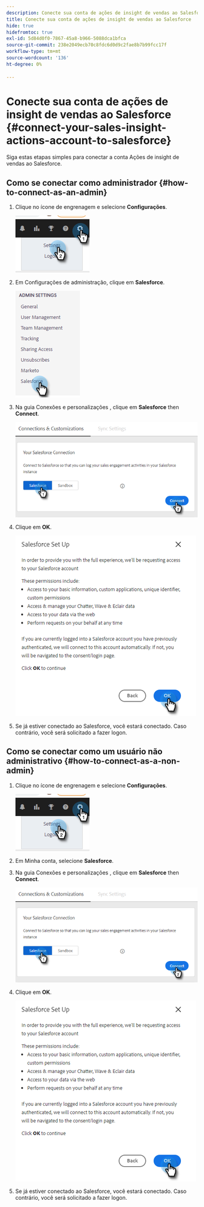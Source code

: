 ```yaml
---
description: Conecte sua conta de ações de insight de vendas ao Salesforce - Documentos da Marketo - Documentação do produto
title: Conecte sua conta de ações de insight de vendas ao Salesforce
hide: true
hidefromtoc: true
exl-id: 5d84d0f0-7867-45a8-b966-5088dca1bfca
source-git-commit: 238e2049ecb70c8fdc6d0d9c2fae8b7b99fcc17f
workflow-type: tm+mt
source-wordcount: '136'
ht-degree: 0%

---
```


# Conecte sua conta de ações de insight de vendas ao Salesforce {#connect-your-sales-insight-actions-account-to-salesforce}

Siga estas etapas simples para conectar a conta Ações de insight de vendas ao Salesforce.

## Como se conectar como administrador {#how-to-connect-as-an-admin}

1. Clique no ícone de engrenagem e selecione **Configurações**.

   ![](assets/connect-your-marketo-sales-account-to-salesforce-1.png)

1. Em Configurações de administração, clique em **Salesforce**.

   ![](assets/connect-your-marketo-sales-account-to-salesforce-2.png)

1. Na guia Conexões e personalizações , clique em **Salesforce** then **Connect**.

   ![](assets/connect-your-marketo-sales-account-to-salesforce-3.png)

1. Clique em **OK**.

   ![](assets/connect-your-marketo-sales-account-to-salesforce-4.png)

1. Se já estiver conectado ao Salesforce, você estará conectado. Caso contrário, você será solicitado a fazer logon.

## Como se conectar como um usuário não administrativo {#how-to-connect-as-a-non-admin}

1. Clique no ícone de engrenagem e selecione **Configurações**.

   ![](assets/connect-your-marketo-sales-account-to-salesforce-5.png)

1. Em Minha conta, selecione **Salesforce**.

1. Na guia Conexões e personalizações , clique em **Salesforce** then **Connect**.

   ![](assets/connect-your-marketo-sales-account-to-salesforce-7.png)

1. Clique em **OK**.

   ![](assets/connect-your-marketo-sales-account-to-salesforce-8.png)

1. Se já estiver conectado ao Salesforce, você estará conectado. Caso contrário, você será solicitado a fazer logon.
